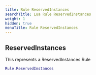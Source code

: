 ```yaml
---
title: Rule ReservedInstances
searchTitle: Lua Rule ReservedInstances
weight: 1
hidden: true
menuTitle: Rule ReservedInstances
---
```

## ReservedInstances

This represents a ReservedInstances Rule
```lua
Rule.ReservedInstances
```